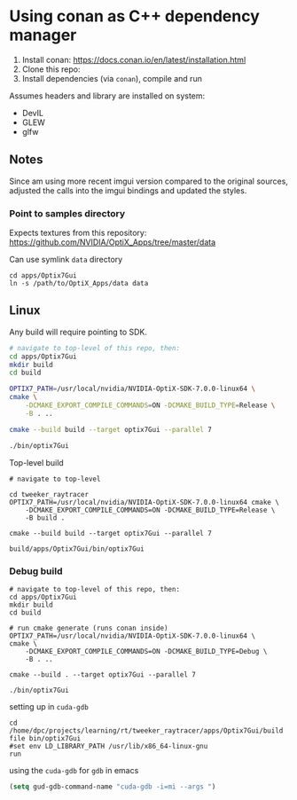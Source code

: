 Using conan as C++ dependency manager
=====================================

1.	Install conan: https://docs.conan.io/en/latest/installation.html
2.	Clone this repo:
3.	Install dependencies (via `conan`), compile and run

Assumes headers and library are installed on system:

-	DevIL
-	GLEW
-	glfw

Notes
-----

Since am using more recent imgui version compared to the original sources, adjusted the calls into the imgui bindings and updated the styles.

### Point to samples directory

Expects textures from this repository: https://github.com/NVIDIA/OptiX_Apps/tree/master/data

Can use symlink `data` directory

```
cd apps/Optix7Gui
ln -s /path/to/OptiX_Apps/data data
```

Linux
-----

Any build will require pointing to SDK.

```bash
# navigate to top-level of this repo, then:
cd apps/Optix7Gui
mkdir build
cd build

OPTIX7_PATH=/usr/local/nvidia/NVIDIA-OptiX-SDK-7.0.0-linux64 \
cmake \
    -DCMAKE_EXPORT_COMPILE_COMMANDS=ON -DCMAKE_BUILD_TYPE=Release \
    -B . ..

cmake --build build --target optix7Gui --parallel 7

./bin/optix7Gui
```

Top-level build

```
# navigate to top-level

cd tweeker_raytracer
OPTIX7_PATH=/usr/local/nvidia/NVIDIA-OptiX-SDK-7.0.0-linux64 cmake \
    -DCMAKE_EXPORT_COMPILE_COMMANDS=ON -DCMAKE_BUILD_TYPE=Release \
    -B build .

cmake --build build --target optix7Gui --parallel 7

build/apps/Optix7Gui/bin/optix7Gui
```

### Debug build

```
# navigate to top-level of this repo, then:
cd apps/Optix7Gui
mkdir build
cd build

# run cmake generate (runs conan inside)
OPTIX7_PATH=/usr/local/nvidia/NVIDIA-OptiX-SDK-7.0.0-linux64 \
cmake \
    -DCMAKE_EXPORT_COMPILE_COMMANDS=ON -DCMAKE_BUILD_TYPE=Debug \
    -B . ..

cmake --build . --target optix7Gui --parallel 7

./bin/optix7Gui
```

setting up in `cuda-gdb`

```shell
cd /home/dpc/projects/learning/rt/tweeker_raytracer/apps/Optix7Gui/build
file bin/optix7Gui
#set env LD_LIBRARY_PATH /usr/lib/x86_64-linux-gnu
run
```

using the `cuda-gdb` for `gdb` in emacs

```lisp
(setq gud-gdb-command-name "cuda-gdb -i=mi --args ")
```
